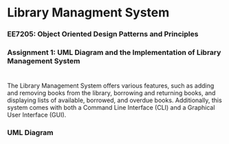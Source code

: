 # Library Managment System

### EE7205: Object Oriented Design Patterns and Principles
### Assignment 1: UML Diagram and the Implementation of Library Management System
#
The Library Management System offers various features, such as adding and removing books from the library, borrowing and returning books, and displaying lists of available, borrowed, and overdue books. Additionally, this system comes with both a Command Line Interface (CLI) and a Graphical User Interface (GUI).

### UML Diagram 


